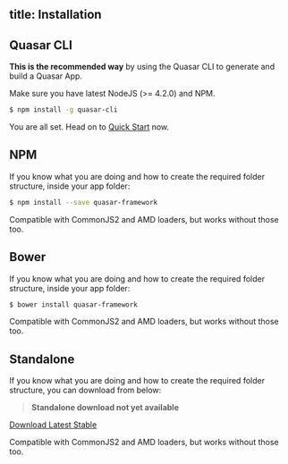 title: Installation
---
## Quasar CLI
**This is the recommended way** by using the Quasar CLI to generate and build a Quasar App.

Make sure you have latest NodeJS (>= 4.2.0) and NPM.
``` bash
$ npm install -g quasar-cli
```

You are all set. Head on to [Quick Start](quick-start.html) now.

## NPM
If you know what you are doing and how to create the required folder structure, inside
your app folder:

``` bash
$ npm install --save quasar-framework
```

Compatible with CommonJS2 and AMD loaders, but works without those too.

## Bower
If you know what you are doing and how to create the required folder structure, inside
your app folder:

``` bash
$ bower install quasar-framework
```

Compatible with CommonJS2 and AMD loaders, but works without those too.

## Standalone
If you know what you are doing and how to create the required folder structure, you can download from below:

> **Standalone download not yet available**

<a href="<%- config.root %>guide/installation.html" class="button">Download Latest Stable</a>

Compatible with CommonJS2 and AMD loaders, but works without those too.
